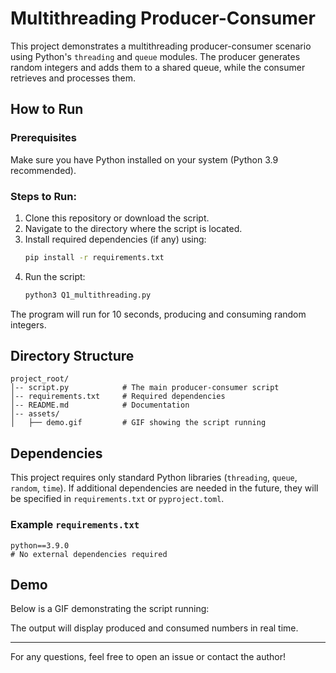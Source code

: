 # Multithreading Producer-Consumer

This project demonstrates a multithreading producer-consumer scenario using Python's `threading` and `queue` modules. The producer generates random integers and adds them to a shared queue, while the consumer retrieves and processes them.

## How to Run

### Prerequisites

Make sure you have Python installed on your system (Python 3.9 recommended).

### Steps to Run:

1. Clone this repository or download the script.
2. Navigate to the directory where the script is located.
3. Install required dependencies (if any) using:
   ```sh
   pip install -r requirements.txt
   ```
4. Run the script:
   ```sh
   python3 Q1_multithreading.py 
   ```

The program will run for 10 seconds, producing and consuming random integers.

## Directory Structure

```
project_root/
│-- script.py            # The main producer-consumer script
│-- requirements.txt     # Required dependencies
│-- README.md            # Documentation
│-- assets/
│   ├── demo.gif         # GIF showing the script running
```

## Dependencies

This project requires only standard Python libraries (`threading`, `queue`, `random`, `time`). If additional dependencies are needed in the future, they will be specified in `requirements.txt` or `pyproject.toml`.

### Example `requirements.txt`

```
python==3.9.0
# No external dependencies required
```

## Demo

Below is a GIF demonstrating the script running:



The output will display produced and consumed numbers in real time.

---

For any questions, feel free to open an issue or contact the author!
